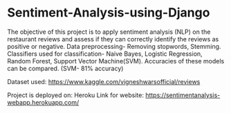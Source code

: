 # Sentiment-Analysis-using-Django

The objective of this project is to apply sentiment analysis (NLP) on the restaurant reviews and assess if they can correctly identify the reviews as positive or negative. 
Data preprocessing- Removing stopwords, Stemming. 
Classifiers used for classification- Naive Bayes, Logistic Regression, Random Forest, Support Vector Machine(SVM). 
Accuracies of these models can be compared. (SVM- 81% accuracy)

Dataset used: https://www.kaggle.com/vigneshwarsofficial/reviews

Project is deployed on: Heroku
Link for website: https://sentimentanalysis-webapp.herokuapp.com/

